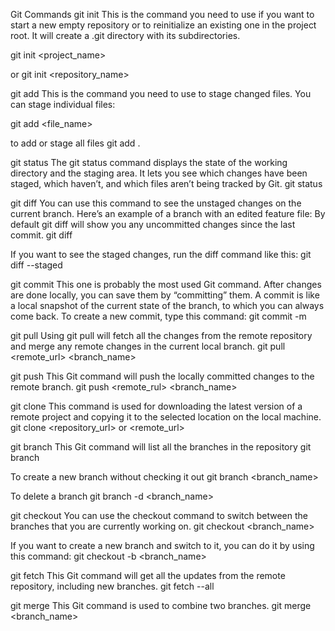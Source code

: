 Git Commands
git init
This is the command you need to use if you want to start a new empty repository or to reinitialize an existing one in the project root. It will create a .git directory with its subdirectories.

git init <project_name>

or
git init <repository_name>


git add
This is the command you need to use to stage changed files. You can stage individual files:

git add <file_name>

to add or stage all files
git add .


git status
The git status command displays the state of the working directory and the staging area. It lets you see which changes have been staged, which haven’t, and which files aren’t being tracked by Git.
git status


git diff
You can use this command to see the unstaged changes on the current branch. Here’s an example of a branch with an edited feature file:
By default git diff will show you any uncommitted changes since the last commit.
git diff

If you want to see the staged changes, run the diff command like this:
git diff --staged


git commit
This one is probably the most used Git command. After changes are done locally, you can save them by “committing” them. A commit is like a local snapshot of the current state of the branch, to which you can always come back. To create a new commit, type this command:
git commit -m <message>


git pull
Using git pull will fetch all the changes from the remote repository and merge any remote changes in the current local branch.
git pull <remote_url> <branch_name>


git push
This Git command will push the locally committed changes to the remote branch.
git push <remote_rul> <branch_name>


git clone
This command is used for downloading the latest version of a remote project and copying it to the selected location on the local machine.
git clone <repository_url> or <remote_url>


git branch
This Git command will list all the branches in the repository
git branch

To create a new branch without checking it out
git branch <branch_name>

To delete a branch
git branch -d <branch_name>


git checkout
You can use the checkout command to switch between the branches that you are currently working on.
git checkout <branch_name>

If you want to create a new branch and switch to it, you can do it by using this command:
git checkout -b <branch_name>


git fetch
This Git command will get all the updates from the remote repository, including new branches.
git fetch --all


git merge
This Git command is used to combine two branches.
git merge <branch_name>